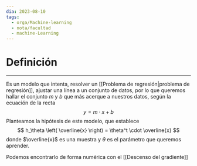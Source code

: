 ```yaml
---
dia: 2023-08-10
tags:
  - orga/Machine-learning
  - nota/facultad
  - machine-Learning
---
```

# Definición
---
Es un modelo que intenta, resolver un [[Problema de regresión|problema de regresión]], ajustar una línea a un conjunto de datos, por lo que queremos hallar el conjunto $m$ y $b$ que más acerque a nuestros datos, según la ecuación de la recta $$ y = m \cdot x + b $$
Planteamos la hipótesis de este modelo, que establece $$ h_\theta \left( \overline{x} \right) = \theta^t \cdot \overline{x} $$
donde $\overline{x}$ es una muestra y $\theta$ es el parámetro que queremos aprender.

Podemos encontrarlo de forma numérica con el [[Descenso del gradiente]]